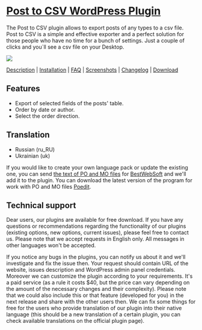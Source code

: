 <a href="http://bestwebsoft.com/products/post-to-csv/" target=_blank>Post to CSV WordPress Plugin</a>
========================

The Post to CSV plugin allows to export posts of any types to a csv file. Post to CSV is a simple and effective exporter and a perfect solution for those people who have no time for a bunch of settings. Just a couple of clicks and you`ll see a csv file on your Desktop.

<img src="http://bestwebsoft.com/wp-content/uploads/2014/09/post-to-csv-banner-website.jpg" />

<a href="http://bestwebsoft.com/products/post-to-csv/description/" target=_blank>Description</a> | 
<a href="http://bestwebsoft.com/products/post-to-csv/installation/" target=_blank>Installation</a> | 
<a href="http://bestwebsoft.com/products/post-to-csv/faq/" target=_blank>FAQ</a> | 
<a href="http://bestwebsoft.com/products/post-to-csv/screenshots/" target=_blank>Screenshots</a> | 
<a href="http://bestwebsoft.com/products/post-to-csv/changelog/" target=_blank>Changelog</a> | 
<a href="http://bestwebsoft.com/products/post-to-csv/download/" target=_blank>Download</a>


Features
-----------------------------
* Export of selected fields of the posts' table.
* Order by date or author.
* Select the order direction.


Translation
-----------------------------
* Russian (ru_RU)
* Ukrainian (uk)

If you would like to create your own language pack or update the existing one, you can send <a href="http://codex.wordpress.org/Translating_WordPress" target="_blank">the text of PO and MO files</a> for <a href="http://support.bestwebsoft.com" target="_blank">BestWebSoft</a> and we'll add it to the plugin. You can download the latest version of the program for work with PO and MO files <a href="http://www.poedit.net/download.php" target="_blank">Poedit</a>.


Technical support
-----------------------------
Dear users, our plugins are available for free download. If you have any questions or recommendations regarding the functionality of our plugins (existing options, new options, current issues), please feel free to contact us. Please note that we accept requests in English only. All messages in other languages won't be accepted.

If you notice any bugs in the plugins, you can notify us about it and we'll investigate and fix the issue then. Your request should contain URL of the website, issues description and WordPress admin panel credentials.
Moreover we can customize the plugin according to your requirements. It's a paid service (as a rule it costs $40, but the price can vary depending on the amount of the necessary changes and their complexity). Please note that we could also include this or that feature (developed for you) in the next release and share with the other users then.
We can fix some things for free for the users who provide translation of our plugin into their native language (this should be a new translation of a certain plugin, you can check available translations on the official plugin page).